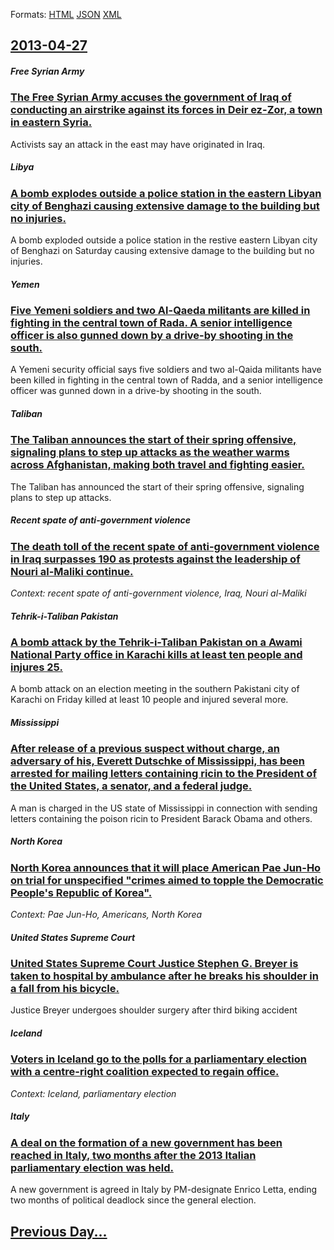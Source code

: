 
Formats: [HTML](2013/04/27/index.html)  [JSON](2013/04/27/index.json)  [XML](2013/04/27/index.xml)  

## [2013-04-27](/news/2013/04/27/index.md)

##### Free Syrian Army
### [The Free Syrian Army accuses the government of Iraq of conducting an airstrike against its forces in Deir ez-Zor, a town in eastern Syria. ](/news/2013/04/27/the-free-syrian-army-accuses-the-government-of-iraq-of-conducting-an-airstrike-against-its-forces-in-deir-ez-zor-a-town-in-eastern-syria.md)
Activists say an attack in the east may have originated in Iraq.

##### Libya
### [A bomb explodes outside a police station in the eastern Libyan city of Benghazi causing extensive damage to the building but no injuries. ](/news/2013/04/27/a-bomb-explodes-outside-a-police-station-in-the-eastern-libyan-city-of-benghazi-causing-extensive-damage-to-the-building-but-no-injuries.md)
A bomb exploded outside a police station in the restive eastern Libyan city of Benghazi on Saturday causing extensive damage to the building but no injuries.

##### Yemen
### [Five Yemeni soldiers and two Al-Qaeda militants are killed in fighting in the central town of Rada. A senior intelligence officer is also gunned down by a drive-by shooting in the south. ](/news/2013/04/27/five-yemeni-soldiers-and-two-al-qaeda-militants-are-killed-in-fighting-in-the-central-town-of-rada-a-senior-intelligence-officer-is-also-gu.md)
A Yemeni security official says five soldiers and two al-Qaida militants have been killed in fighting in the central town of Radda, and a senior intelligence officer was gunned down in a drive-by shooting in the south.

##### Taliban
### [The Taliban announces the start of their spring offensive, signaling plans to step up attacks as the weather warms across Afghanistan, making both travel and fighting easier. ](/news/2013/04/27/the-taliban-announces-the-start-of-their-spring-offensive-signaling-plans-to-step-up-attacks-as-the-weather-warms-across-afghanistan-makin.md)
The Taliban has announced the start of their spring offensive, signaling plans to step up attacks.

##### Recent spate of anti-government violence
### [The death toll of the recent spate of anti-government violence in Iraq surpasses 190 as protests against the leadership of Nouri al-Maliki continue. ](/news/2013/04/27/the-death-toll-of-the-recent-spate-of-anti-government-violence-in-iraq-surpasses-190-as-protests-against-the-leadership-of-nouri-al-maliki-c.md)
_Context: recent spate of anti-government violence, Iraq, Nouri al-Maliki_

##### Tehrik-i-Taliban Pakistan
### [A bomb attack by the Tehrik-i-Taliban Pakistan on a Awami National Party office in Karachi kills at least ten people and injures 25. ](/news/2013/04/27/a-bomb-attack-by-the-tehrik-i-taliban-pakistan-on-a-awami-national-party-office-in-karachi-kills-at-least-ten-people-and-injures-25.md)
A bomb attack on an election meeting in the southern Pakistani city of Karachi on Friday killed at least 10 people and injured several more.

##### Mississippi
### [After release of a previous suspect without charge, an adversary of his, Everett Dutschke of Mississippi, has been arrested for mailing letters containing ricin to the President of the United States, a senator, and a federal judge. ](/news/2013/04/27/after-release-of-a-previous-suspect-without-charge-an-adversary-of-his-everett-dutschke-of-mississippi-has-been-arrested-for-mailing-lett.md)
A man is charged in the US state of Mississippi in connection with sending letters containing the poison ricin to President Barack Obama and others.

##### North Korea
### [North Korea announces that it will place American Pae Jun-Ho on trial for unspecified "crimes aimed to topple the Democratic People's Republic of Korea". ](/news/2013/04/27/north-korea-announces-that-it-will-place-american-pae-jun-ho-on-trial-for-unspecified-crimes-aimed-to-topple-the-democratic-people-s-republ.md)
_Context: Pae Jun-Ho, Americans, North Korea_

##### United States Supreme Court
### [United States Supreme Court Justice Stephen G. Breyer is taken to hospital by ambulance after he breaks his shoulder in a fall from his bicycle. ](/news/2013/04/27/united-states-supreme-court-justice-stephen-g-breyer-is-taken-to-hospital-by-ambulance-after-he-breaks-his-shoulder-in-a-fall-from-his-bicy.md)
Justice Breyer undergoes shoulder surgery after third biking accident

##### Iceland
### [Voters in Iceland go to the polls for a parliamentary election with a centre-right coalition expected to regain office. ](/news/2013/04/27/voters-in-iceland-go-to-the-polls-for-a-parliamentary-election-with-a-centre-right-coalition-expected-to-regain-office.md)
_Context: Iceland, parliamentary election_

##### Italy
### [A deal on the formation of a new government has been reached in Italy, two months after the 2013 Italian parliamentary election was held. ](/news/2013/04/27/a-deal-on-the-formation-of-a-new-government-has-been-reached-in-italy-two-months-after-the-2013-italian-parliamentary-election-was-held.md)
A new government is agreed in Italy by PM-designate Enrico Letta, ending two months of political deadlock since the general election.

## [Previous Day...](/news/2013/04/26/index.md)

